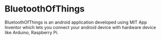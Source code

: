 # BluetoothOfThings
BluetoothOfThings is an android application developed using MIT App Inventor which lets you connect your android device with hardware device like Arduino, Raspberry Pi.
